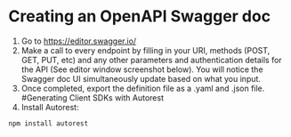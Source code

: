 # Creating an OpenAPI Swagger doc

1. Go to https://editor.swagger.io/
2. Make a call to every endpoint by filling in your URI, methods (POST, GET, PUT, etc) and any other parameters and authentication details for the API (See editor window screenshot below).
You will notice the Swagger doc UI simultaneously update based on what you input.
3. Once completed, export the definition file as a .yaml and .json file.
#Generating Client SDKs with Autorest
4. Install Autorest: 
  ```
  npm install autorest
  ```
